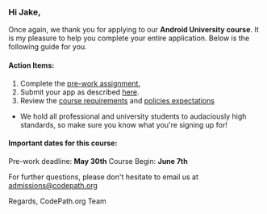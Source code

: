 ### Hi **Jake**,

Once again, we thank you for applying to our **Android University course**. 
It is my pleasure to help you complete your entire application. Below is the following guide for you. 

#### **Action Items:**     
1. Complete the [pre-work assignment.](https://courses.codepath.org/snippets/android_university/prework) 
2. Submit your app as described [here](https://courses.codepath.org/snippets/android_university/prework#heading-3-submitting-your-app).
3. Review the [course requirements](https://courses.codepath.org/snippets/android_university/syllabus#heading-course-description) and [policies expectations](https://courses.codepath.org/snippets/android_university/syllabus#heading-time-commitment****)
* We hold all professional and university students to audaciously high standards, so make sure you know what you're signing up for!

#### **Important dates for this course:**

Pre-work deadline: **May 30th**
Course Begin: **June 7th**

For further questions, please don't hesitate to email us at admissions@codepath.org

Regards, 
CodePath.org Team
